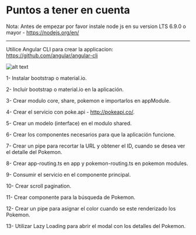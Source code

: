 # Puntos a tener en cuenta

Nota: Antes de empezar por favor instale node js en su version LTS 6.9.0  o mayor - https://nodejs.org/en/

----------------------------------------------------------------------------------------------------------

Utilice Angular CLI para crear la applicacion: https://github.com/angular/angular-cli

![alt text](http://m.memegen.com/06sqm0.jpg)

1- Instalar bootstrap o material.io.

2- Incluir bootstrap o material.io en la aplicación.

3- Crear modulo core, share, pokemon e importarlos en appModule.

4- Crear el servicio con poke.api - http://pokeapi.co/.

5- Crear un modelo (interface) en el modulo shared.

6- Crear los componentes necesarios para que la aplicación funcione.

7- Crear un pipe para recortar la URL y obtener el ID, cuando se desea ver el detalle del Pokemon.

8- Crear app-routing.ts en app y pokemon-routing.ts en pokemon modules.

9- Consumir el servicio en el componente principal.

10- Crear scroll pagination.

11- Crear componente para la búsqueda de Pokemon.

12- Crear un pipe para asignar el color cuando se este renderizado los Pokemon.

13- Utilizar Lazy Loading para abrir el modal con los detalles del Pokemon.
